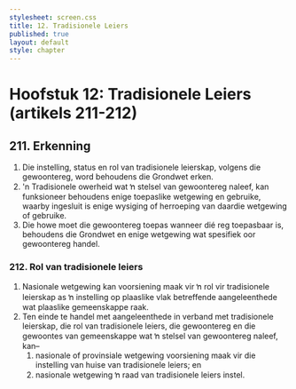 ```yaml
---
stylesheet: screen.css
title: 12. Tradisionele Leiers
published: true
layout: default
style: chapter
---
```


# Hoofstuk 12: Tradisionele Leiers (artikels 211-212)

## 211. Erkenning

1.	Die instelling, status en rol van tradisionele leierskap, volgens die gewoontereg, word behoudens die Grondwet erken.
2.	'n Tradisionele owerheid wat ŉ stelsel van gewoontereg naleef, kan funksioneer behoudens enige toepaslike wetgewing en gebruike, waarby ingesluit is enige wysiging of herroeping van daardie wetgewing of gebruike.
3.	Die howe moet die gewoontereg toepas wanneer dié reg toepasbaar is, behoudens die Grondwet en enige wetgewing wat spesifiek oor gewoontereg handel.

### 212. Rol van tradisionele leiers

1.	Nasionale wetgewing kan voorsiening maak vir ŉ rol vir tradisionele leierskap as ŉ instelling op plaaslike vlak betreffende aangeleenthede wat plaaslike gemeenskappe raak.
2.	Ten einde te handel met aangeleenthede in verband met tradisionele leierskap, die rol van tradisionele leiers, die gewoontereg en die gewoontes van gemeenskappe wat ŉ stelsel van gewoontereg naleef, kan–
	1.	nasionale of provinsiale wetgewing voorsiening maak vir die instelling van huise van tradisionele leiers; en
	1.	nasionale wetgewing ŉ raad van tradisionele leiers instel.
